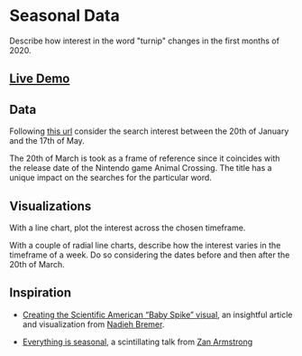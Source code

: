 # Seasonal Data

Describe how interest in the word "turnip" changes in the first months of 2020.

## [Live Demo](https://codepen.io/borntofrappe/pen/pojGaEZ)

## Data

Following [this url](https://trends.google.com/trends/explore?date=2020-01-20%202020-05-17&q=turnip) consider the search interest between the 20th of January and the 17th of May.

The 20th of March is took as a frame of reference since it coincides with the release date of the Nintendo game Animal Crossing. The title has a unique impact on the searches for the particular word.

## Visualizations

With a line chart, plot the interest across the chosen timeframe.

With a couple of radial line charts, describe how the interest varies in the timeframe of a week. Do so considering the dates before and then after the 20th of March.

## Inspiration

- [Creating the Scientific American “Baby Spike” visual](https://www.visualcinnamon.com/2017/10/creating-baby-births-visual), an insightful article and visualization from [Nadieh Bremer](https://twitter.com/NadiehBremer).

- [Everything is seasonal](https://www.youtube.com/watch?v=IiF4-g001EQ), a scintillating talk from [ Zan Armstrong](https://twitter.com/zanstrong)
